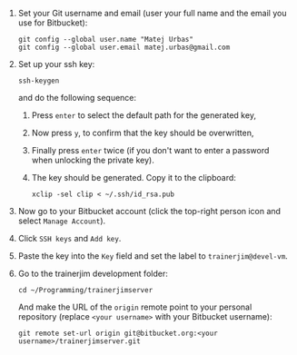 1.  Set your Git username and email (user your full name and the email you use for Bitbucket):

        git config --global user.name "Matej Urbas"
        git config --global user.email matej.urbas@gmail.com

2.  Set up your ssh key:

        ssh-keygen

    and do the following sequence:

    1.  Press `enter` to select the default path for the generated key,

    2.  Now press `y`, to confirm that the key should be overwritten,

    3.  Finally press `enter` twice (if you don't want to enter a password when unlocking the private key).

    4.  The key should be generated. Copy it to the clipboard:

            xclip -sel clip < ~/.ssh/id_rsa.pub

3.  Now go to your Bitbucket account (click the top-right person icon and select `Manage Account`).

4.  Click `SSH keys` and `Add key`.

5.  Paste the key into the `Key` field and set the label to `trainerjim@devel-vm`.

6.  Go to the trainerjim development folder:

        cd ~/Programming/trainerjimserver

    And make the URL of the `origin` remote point to your personal repository (replace `<your username>` with your Bitbucket username):

        git remote set-url origin git@bitbucket.org:<your username>/trainerjimserver.git
